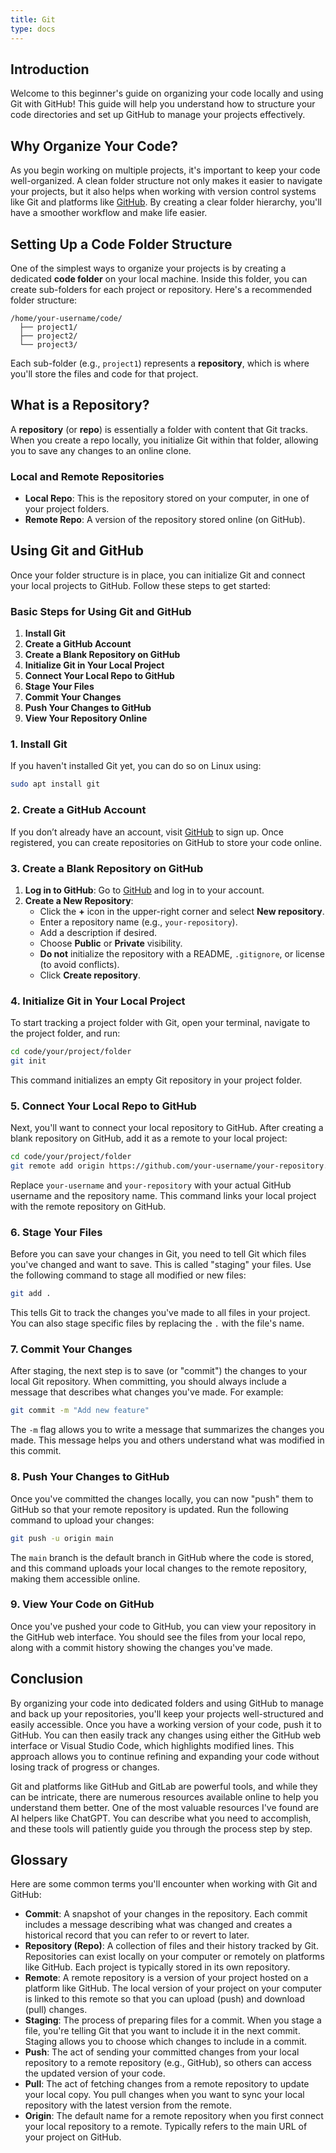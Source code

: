 ```yaml
---
title: Git
type: docs
---
```


## Introduction

Welcome to this beginner's guide on organizing your code locally and using Git with GitHub! This guide will help you understand how to structure your code directories and set up GitHub to manage your projects effectively.

## Why Organize Your Code?

As you begin working on multiple projects, it's important to keep your code well-organized. A clean folder structure not only makes it easier to navigate your projects, but it also helps when working with version control systems like Git and platforms like [GitHub](https://github.com/). By creating a clear folder hierarchy, you'll have a smoother workflow and make life easier.

## Setting Up a Code Folder Structure

One of the simplest ways to organize your projects is by creating a dedicated **code folder** on your local machine. Inside this folder, you can create sub-folders for each project or repository. Here's a recommended folder structure:

```plaintext
/home/your-username/code/
  ├── project1/
  ├── project2/
  └── project3/
```

Each sub-folder (e.g., `project1`) represents a **repository**, which is where you'll store the files and code for that project.

## What is a Repository?

A **repository** (or **repo**) is essentially a folder with content that Git tracks. When you create a repo locally, you initialize Git within that folder, allowing you to save any changes to an online clone.

### Local and Remote Repositories

- **Local Repo**: This is the repository stored on your computer, in one of your project folders.
- **Remote Repo**: A version of the repository stored online (on GitHub).

## Using Git and GitHub

Once your folder structure is in place, you can initialize Git and connect your local projects to GitHub. Follow these steps to get started:

### Basic Steps for Using Git and GitHub

1. **Install Git**
2. **Create a GitHub Account**
3. **Create a Blank Repository on GitHub**
4. **Initialize Git in Your Local Project**
5. **Connect Your Local Repo to GitHub**
6. **Stage Your Files**
7. **Commit Your Changes**
8. **Push Your Changes to GitHub**
9. **View Your Repository Online**

### 1. Install Git

If you haven't installed Git yet, you can do so on Linux using:

```sh
sudo apt install git
```

### 2. Create a GitHub Account

If you don’t already have an account, visit [GitHub](https://github.com/) to sign up. Once registered, you can create repositories on GitHub to store your code online.

### 3. Create a Blank Repository on GitHub

1. **Log in to GitHub**: Go to [GitHub](https://github.com/) and log in to your account.
2. **Create a New Repository**:
   - Click the **+** icon in the upper-right corner and select **New repository**.
   - Enter a repository name (e.g., `your-repository`).
   - Add a description if desired.
   - Choose **Public** or **Private** visibility.
   - **Do not** initialize the repository with a README, `.gitignore`, or license (to avoid conflicts).
   - Click **Create repository**.

### 4. Initialize Git in Your Local Project

To start tracking a project folder with Git, open your terminal, navigate to the project folder, and run:

```sh
cd code/your/project/folder
git init
```

This command initializes an empty Git repository in your project folder.

### 5. Connect Your Local Repo to GitHub

Next, you'll want to connect your local repository to GitHub. After creating a blank repository on GitHub, add it as a remote to your local project:

```sh
cd code/your/project/folder
git remote add origin https://github.com/your-username/your-repository.git
```

Replace `your-username` and `your-repository` with your actual GitHub username and the repository name. This command links your local project with the remote repository on GitHub.

### 6. Stage Your Files

Before you can save your changes in Git, you need to tell Git which files you've changed and want to save. This is called "staging" your files. Use the following command to stage all modified or new files:

```sh
git add .
```

This tells Git to track the changes you've made to all files in your project. You can also stage specific files by replacing the `.` with the file's name.

### 7. Commit Your Changes

After staging, the next step is to save (or "commit") the changes to your local Git repository. When committing, you should always include a message that describes what changes you've made. For example:

```sh
git commit -m "Add new feature"
```

The `-m` flag allows you to write a message that summarizes the changes you made. This message helps you and others understand what was modified in this commit.

### 8. Push Your Changes to GitHub

Once you've committed the changes locally, you can now "push" them to GitHub so that your remote repository is updated. Run the following command to upload your changes:

```sh
git push -u origin main
```

The `main` branch is the default branch in GitHub where the code is stored, and this command uploads your local changes to the remote repository, making them accessible online.

### 9. View Your Code on GitHub

Once you've pushed your code to GitHub, you can view your repository in the GitHub web interface. You should see the files from your local repo, along with a commit history showing the changes you've made.

## Conclusion

By organizing your code into dedicated folders and using GitHub to manage and back up your repositories, you'll keep your projects well-structured and easily accessible. Once you have a working version of your code, push it to GitHub. You can then easily track any changes using either the GitHub web interface or Visual Studio Code, which highlights modified lines. This approach allows you to continue refining and expanding your code without losing track of progress or changes.

Git and platforms like GitHub and GitLab are powerful tools, and while they can be intricate, there are numerous resources available online to help you understand them better. One of the most valuable resources I've found are AI helpers like ChatGPT. You can describe what you need to accomplish, and these tools will patiently guide you through the process step by step.

## Glossary

Here are some common terms you'll encounter when working with Git and GitHub:

- **Commit**: A snapshot of your changes in the repository. Each commit includes a message describing what was changed and creates a historical record that you can refer to or revert to later.
- **Repository (Repo)**: A collection of files and their history tracked by Git. Repositories can exist locally on your computer or remotely on platforms like GitHub. Each project is typically stored in its own repository.
- **Remote**: A remote repository is a version of your project hosted on a platform like GitHub. The local version of your project on your computer is linked to this remote so that you can upload (push) and download (pull) changes.
- **Staging**: The process of preparing files for a commit. When you stage a file, you're telling Git that you want to include it in the next commit. Staging allows you to choose which changes to include in a commit.
- **Push**: The act of sending your committed changes from your local repository to a remote repository (e.g., GitHub), so others can access the updated version of your code.
- **Pull**: The act of fetching changes from a remote repository to update your local copy. You pull changes when you want to sync your local repository with the latest version from the remote.
- **Origin**: The default name for a remote repository when you first connect your local repository to a remote. Typically refers to the main URL of your project on GitHub.
